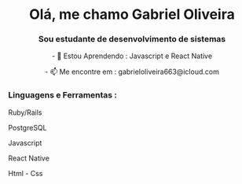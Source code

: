 <div align="center">
  <h1 align="center">Olá, me chamo Gabriel Oliveira</h1>
  <h3 align="center">Sou estudante de desenvolvimento de sistemas</h3>
  
  
  <p> - 🌱 Estou Aprendendo : Javascript e React Native </p>
  
  <p> - 📫 Me encontre em : gabrieloliveira663@icloud.com </p>
  
  <div align="left">
  <h3>Linguagens e Ferramentas :</h3>
  <p> Ruby/Rails </p>
  <p> PostgreSQL </p>
  <p> Javascript </p>
  <p> React Native </p>
  <p> Html - Css </p>
  </div>
</div>
